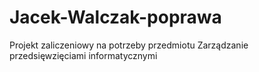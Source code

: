 # Jacek-Walczak-poprawa
Projekt zaliczeniowy na potrzeby przedmiotu Zarządzanie przedsięwzięciami informatycznymi
